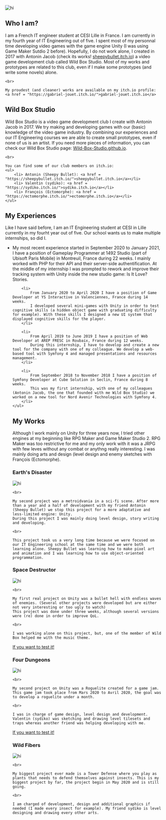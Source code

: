 <link rel="stylesheet" href="Style.css">
<img src="Gab Banner.png" alt="hi" class="figure"/>

## Who I am?
<p class="paragraph">
	I am a French IT engineer student at CESI Lille in France. I am currently in my fourth year of IT Engineering out of five.
	I spent most of my personnal time developing video games with the game engine Unity (I was using Game Maker Sutdio 2 before). Hopefully, I do not work alone, I created in 2017 with Antonin Jacob (check its works! <a href = "https://sheepybullet.itch.io/">sheepybullet.itch.io</a>) a video game development club called Wild Box Studio.
	Most of my works and prototypes are related to this club, even if I make some prototypes (and write some novels) alone.

	<br>

	My proudest (and cleaner) works are available on my itch.io profile: <a href = "https://gabriel-jouet.itch.io/">gabriel-jouet.itch.io</a>
</p>


## Wild Box Studio
<p class="paragraph">
	Wild Box Studio is a video game development club I create with Antonin Jacob in 2017. We try making and developing games with our (basic) knowledge of the video game industry. 
	By combining our experiences and our IT Engineering courses we are able to create small prototypes, even if none of us is an artist.
	If you need more pieces of information, you can check our Wild Box Studio page: <a href = "https://wild-box-studio.github.io/Wild-Box-Studio/">Wild-Box-Studio.github.io</a>.

	<br>

	You can find some of our club members on itch.io:  
	<ul>
		<li> Antonin (Sheepy Bullet): <a href = "https://sheepybullet.itch.io/">sheepybullet.itch.io</a></li>
		<li> Valentin (sydiko): <a href = "https://sydiko.itch.io/">sydiko.itch.io</a></li>
		<li> François (Ectomorphe): <a href = "https://ectomorphe.itch.io/">ectomorphe.itch.io</a></li>
	</ul>
</p>


## My Experiences
<p class="paragraph">
	Like I have said before, I am an IT Engineering student at CESI in Lille currently in my fourht year out of five.
	Our school wants us to make multiple internships, so did I.
	<ul>
		<li>
			My most recent experience started in September 2020 to January 2021, I have a position of Gameplay Programmer at 1492 Studio (part of Ubisoft Paris Mobile) in Montreuil, France during 22 weeks.
			I mainly worked with PHP for their API and their server-side authentification. At the middle of my internship I was prompted to rework and improve their tracking system with Unity inside the new studio game: Is It Love? Stories.
		</li>

		<li>
			From January 2020 to April 2020 I have a position of Game Developer at YS Interactive in Valenciennes, France during 14 weeks.
			I developed several mini-games with Unity in order to test cognitive skills (a hidden object game with graduating difficulty for example). With these skills I designed a new UI system that displayed cognitive skills for the player.
		</li>

		<li>
			From April 2019 to June 2019 I have a position of Web Developer at AREP FRESC in Roubaix, France during 12 weeks.
			During this internship, I have to develop and create a new tool for the company with one of my colleague. We develop a web-based tool with Symfony 4 and managed presentations and resources management.
		</li>

		<li>
			From September 2018 to November 2018 I have a position of Symfony Developer at Cube Solution in Seclin, France during 8 weeks.
			This was my first internship, with one of my colleagues (Antonin Jacob, the one that founded with me Wild Box Studio) we worked on a new tool for Nord Avenir Technologies with Symfony 4.
		</li>
	</ul>
</p>


## My Works
<p class="paragraph">
	Although I work mainly on Unity for three years now, I tried other engines at my beginning like RPG Maker and Game Maker Studio 2.
	RPG Maker was too restrictive for me and my only work with it was a JRPG with few leves without any combat or anythng really interesting. I was mainly doing arts and design (level design and enemy sketches with François (Ectomorphe).
</p>


### Earth's Disaster
<p class="paragraph">
	<img src="Earth's Disaster.png" alt="hi" class="center"/>

	<br>

	My second project was a metroidvania in a sci-fi scene. After more than a year and a half of development with my friend Antonin (Sheepy Bullet) we stop this project for a more adaptative and less-limited engine: Unity.
	During this project I was mainly doing level design, story writing and developing.

	<br>

	This project took us a very long time because we were focused on our IT Engineering school at the same time and we were both learning alone. Sheepy Bullet was learning how to make pixel art and animation and I was learning how to use object-oriented programmation.
</p>


### Space Destructor
<p class="paragraph">
	<img src="Space Destructor.png" alt="hi" class="center"/>

	<br>

	My first real project on Unity was a bullet hell with endless waves of enemies. (Several other projects were developed but are either not very interesting or too ugly to watch)
	This project was done under three weeks, although several versions were (re) done in order to improve QoL.

	<br>

	I was working alone on this project, but, one of the member of Wild Box helped me with the music theme.
</p>

<a href = "https://gabriel-jouet.itch.io/space-destructor/" class = "end-paragraph-link">If you want to test it!</a>


### Four Dungeons
<p class="paragraph">
	<img src="Four Dungeons.png" alt="hi" class="center"/>

	<br>

	My second project on Unity was a Roguelite created for a game jam. This game jam took place from Mars 2020 to Avril 2020, the goal was to develop a roguelite under a month.

	<br>

	I was in charge of game design, level design and development. Valentin (sydiko) was sketching and drawing level tilesets and traps whereas another friend was helping developing with me.
</p>

<a href = "https://sydiko.itch.io/four-dungeons"  class = "end-paragraph-link">If you want to test it!</a>   


### Wild Fibers
<p class="paragraph">
	<img src="Wild Fibers.png" alt="hi" class="center"/>

	<br>

	My biggest project ever made is a Tower Defense where you play as plants that needs to defend themselves against insects. This is my biggest project by far, the project begin in May 2020 and is still going.

	<br>

	I am charged of development, design and additional graphics if needed (I made every insect for example). My friend sydiko is level designing and drawing every other arts.
</p>